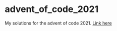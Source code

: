 # advent_of_code_2021
My solutions for the advent of code 2021. [Link here](https://adventofcode.com/2021)
